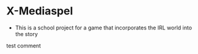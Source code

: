 # X-Mediaspel
* This is a school project for a game that incorporates the IRL world into the story 

test comment
